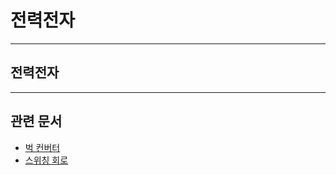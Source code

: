 # 전력전자

---

## 전력전자

---

## 관련 문서
- [벅 컨버터](./BuckConverter.md)
- [스위칭 회로](./SwitchingCircuit.md)
